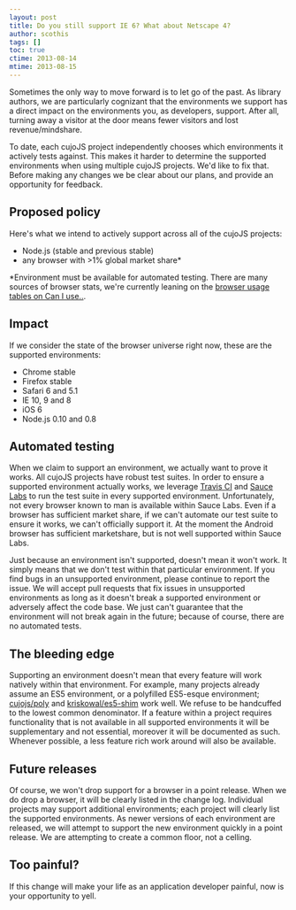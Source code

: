 ```yaml
---
layout: post
title: Do you still support IE 6? What about Netscape 4?
author: scothis
tags: []
toc: true
ctime: 2013-08-14
mtime: 2013-08-15
---
```


Sometimes the only way to move forward is to let go of the past. As library
authors, we are particularly cognizant that the environments we support has a
direct impact on the environments you, as developers, support. After all,
turning away a visitor at the door means fewer visitors and lost
revenue/mindshare.

To date, each cujoJS project independently chooses which environments it
actively tests against. This makes it harder to determine the supported
environments when using multiple cujoJS projects. We'd like to fix that. Before
making any changes we be clear about our plans, and provide an opportunity for
feedback.

<a name="jump"></a>

## Proposed policy

Here's what we intend to actively support across all of the cujoJS projects:

- Node.js (stable and previous stable)
- any browser with >1% global market share*

*Environment must be available for automated testing. There are many sources of
browser stats, we're currently leaning on the [browser usage tables on Can I
use..](http://caniuse.com/usage_table.php).

## Impact

If we consider the state of the browser universe right now, these are the
supported environments:

- Chrome stable
- Firefox stable
- Safari 6 and 5.1
- IE 10, 9 and 8
- iOS 6
- Node.js 0.10 and 0.8

## Automated testing

When we claim to support an environment, we actually want to prove it works.
All cujoJS projects have robust test suites. In order to ensure a supported
environment actually works, we leverage [Travis CI](https://travis-ci.org)
and [Sauce Labs](https://saucelabs.com) to run the test suite in every
supported environment. Unfortunately, not every browser known to man is
available within Sauce Labs. Even if a browser has sufficient market share, if
we can't automate our test suite to ensure it works, we can't officially
support it. At the moment the Android browser has sufficient marketshare, but
is not well supported within Sauce Labs.

Just because an environment isn't supported, doesn't mean it won't work. It
simply means that we don't test within that particular environment. If you find
bugs in an unsupported environment, please continue to report the issue. We
will accept pull requests that fix issues in unsupported environments as long
as it doesn't break a supported environment or adversely affect the code base.
We just can't guarantee that the environment will not break again in the
future; because of course, there are no automated tests.

## The bleeding edge

Supporting an environment doesn't mean that every feature will work natively
within that environment. For example, many projects already assume an ES5
environment, or a polyfilled ES5-esque environment;
[cujojs/poly](https://github.com/cujojs/poly) and
[kriskowal/es5-shim](https://github.com/kriskowal/es5-shim) work well. We
refuse to be handcuffed to the lowest common denominator. If a feature within a
project requires functionality that is not available in all supported
environments it will be supplementary and not essential, moreover it will be
documented as such. Whenever possible, a less feature rich work around will
also be available.

## Future releases

Of course, we won't drop support for a browser in a point release. When we do
drop a browser, it will be clearly listed in the change log. Individual
projects may support additional environments; each project will clearly list
the supported environments. As newer versions of each environment are released,
we will attempt to support the new environment quickly in a point release. We
are attempting to create a common floor, not a celling.


## Too painful?

If this change will make your life as an application developer painful, now is
your opportunity to yell.
